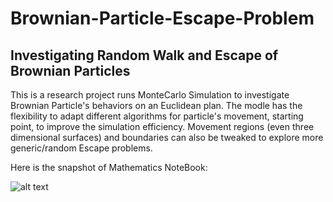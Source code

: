 # Brownian-Particle-Escape-Problem
## Investigating Random Walk and Escape of Brownian Particles 

This is a research project runs MonteCarlo Simulation to investigate Brownian Particle's behaviors on an Euclidean plan.
The modle has the flexibility to adapt different algorithms for particle's movement, starting point, 
to improve the simulation efficiency.
Movement regions (even three dimensional surfaces) and  boundaries can also be tweaked to explore more generic/random 
Escape problems. 

Here is the snapshot of Mathematics NoteBook:

![alt text](https://github.com/MagicGary/Brownian-Particle-Escape-Problem/blob/master/snapshotOfNoteBook.png)
